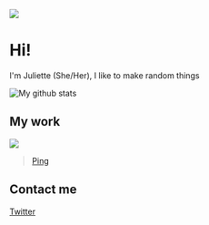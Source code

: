 ![](http://www.ghibli.jp/images/kaguya1.jpg)
# Hi!
I'm Juliette (She/Her), I like to make random things

![My github stats](https://github-readme-stats.vercel.app/api?username=justnaa&theme=nightowl&show_icons=true)
## My work
![](https://raw.githubusercontent.com/justnaa/repo/love/assets/ping/banner.png)
> [Ping](https://github.com/justnaa/PingTweak)



## Contact me
[Twitter](https://twitter.com/JuliettePod)

